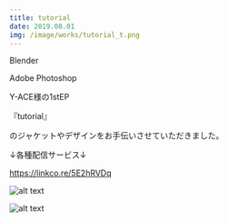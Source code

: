 ```yaml
---
title: tutorial
date: 2019.08.01
img: /image/works/tutorial_t.png
---
```


Blender

Adobe Photoshop

Y-ACE様の1stEP

『tutorial』

のジャケットやデザインをお手伝いさせていただきました。

↓各種配信サービス↓

https://linkco.re/5E2hRVDq


![alt text](http://drive.google.com/uc?export=view&id=19iwFJ9i245OZ0pDoixXGaE9AHKVj0kzP)

![alt text](http://drive.google.com/uc?export=view&id=1xv0woBVg7FoJ5Y8M5QzvfJjyp3hhBpVm)


